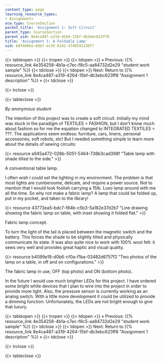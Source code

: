 ```yaml
---
content_type: page
learning_resource_types:
- Assignments
ocw_type: CourseSection
parent_title: 'Assignment 1: Soft Circuit'
parent_type: CourseSection
parent_uid: 8e4ca487-a319-4264-15bf-db3ebc623ff8
title: 'Assignment 1: A Foldable Lamp'
uid: b8f488be-0db7-ec35-0142-4740591230f7
---
```


{{< tableopen >}}
{{< tropen >}}
{{< tdopen >}}
« Previous: {{% resource_link 4e354258-4b1a-c7ec-f8c5-aa84732d2e29 "student work sample" %}}
{{< tdclose >}}
{{< tdopen >}}
Next: Return to {{% resource_link 8e4ca487-a319-4264-15bf-db3ebc623ff8 "Assignment 1 description" %}} »
{{< tdclose >}}

{{< trclose >}}

{{< tableclose >}}

_By anonymous student_

The intention of this project was to create a soft circuit. Initially my mind was stuck in the paradigm of TEXTILES = FASHION, but I don't know much about fashion so for me the equation changed to INTEGRATED TEXTILES = ???. The applications seem endless: furniture, cars, linens, personal accessories, soft robots, etc! But I needed something simple to learn more about the details of sewing circuits:

{{< resource a945a472-028b-5051-5464-738b3cad398f "Table lamp with shade tilted to the side." >}}

A conventional table lamp.

I often wish I could set the lighting in my environment. The problem is that most lights are cumbersome, delicate, and require a power source. Not to mention that I would look foolish carrying a 15lb. Luxo lamp around with me all the time. So why not make a fabric lamp? A lamp that could be folded up, put in my pocket, and taken to the library!

{{< resource 43773ea5-bdc7-f84b-c5b3-5a182e37d2b7 "Line drawing showing the fabric lamp on table, with inset showing it folded flat." >}}

Fabric lamp concept.

To turn the light of the tail is placed between the magnetic switch and the battery. This forces the shade to be slightly tilted and physically communicate its state. It was also quite nice to work with 100% wool felt: it sews very well and provides great haptic and visual quality.

{{< resource b4099e19-d0b6-cf0a-f1ba-03482d6757f2 "Two photos of the lamp on a table, in off and on configurations." >}}

The fabric lamp in use, OFF (top photo) and ON (bottom photo).

In the future I would use much brighter LEDs for this project. I have ordered some bright white devices that I plan to wire into the project in order to provide more light. Also, the pressure sensor is currently working as an analog switch. With a little more development it could be utilized to provide a dimming function. Unfortunately, the LEDs are not bright enough to give that luxury.

{{< tableopen >}}
{{< tropen >}}
{{< tdopen >}}
« Previous: {{% resource_link 4e354258-4b1a-c7ec-f8c5-aa84732d2e29 "student work sample" %}}
{{< tdclose >}}
{{< tdopen >}}
Next: Return to {{% resource_link 8e4ca487-a319-4264-15bf-db3ebc623ff8 "Assignment 1 description" %}} »
{{< tdclose >}}

{{< trclose >}}

{{< tableclose >}}